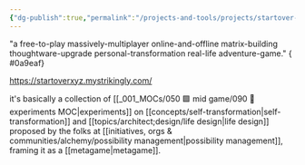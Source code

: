 ```yaml
---
{"dg-publish":true,"permalink":"/projects-and-tools/projects/startover-xyz/","tags":["project","player","alchemy","reallifegame","seriousgame","🌱"],"created":"2024-01-07T17:28:12.276-03:00","updated":"2024-08-18T14:04:06.945-03:00"}
---
```


"a free-to-play massively-multiplayer online-and-offline matrix-building thoughtware-upgrade personal-transformation real-life adventure-game."
{ #0a9eaf}


https://startoverxyz.mystrikingly.com/

it's basically a collection of [[_001_MOCs/050 🟩 mid game/090 🧪 experiments MOC\|experiments]] on [[concepts/self-transformation\|self-transformation]] and [[topics/architect;design/life design\|life design]] proposed by the folks at [[initiatives, orgs & communities/alchemy/possibility management\|possibility management]], framing it as a [[metagame\|metagame]].